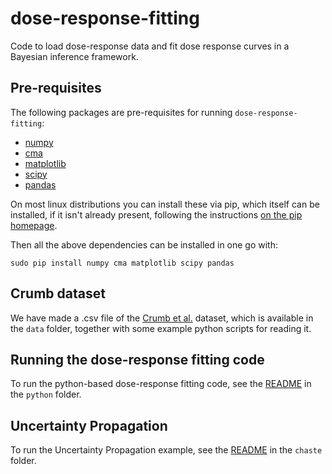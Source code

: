 # dose-response-fitting
Code to load dose-response data and fit dose response curves in a Bayesian inference framework.

## Pre-requisites

The following packages are pre-requisites for running `dose-response-fitting`:
 * [numpy](http://www.numpy.org/)
 * [cma](https://www.lri.fr/~hansen/cmaes_inmatlab.html#python)
 * [matplotlib](http://matplotlib.org/)
 * [scipy](https://www.scipy.org/)
 * [pandas](http://pandas.pydata.org/)
 
On most linux distributions you can install these via pip, which itself can be installed, if it isn't already present, following the instructions [on the pip homepage](https://pip.pypa.io/en/latest/installing/).

Then all the above dependencies can be installed in one go with:
```
sudo pip install numpy cma matplotlib scipy pandas
```

## Crumb dataset

We have made a .csv file of the [Crumb et al.](http://dx.doi.org/10.1016/j.vascn.2016.03.009) dataset, which is available in the `data` folder, together with some example python scripts for reading it.

## Running the dose-response fitting code

To run the python-based dose-response fitting code, see the [README](python/README.md) in the `python` folder.

## Uncertainty Propagation

To run the Uncertainty Propagation example, see the [README](chaste/README.md) in the `chaste` folder.
